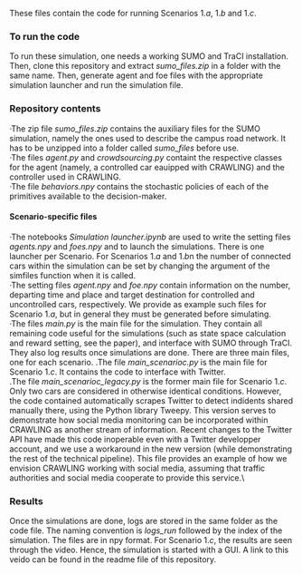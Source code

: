 These files contain the code for running Scenarios $1.a$, $1.b$ and $1.c$.

### To run the code
To run these simulation, one needs a working SUMO and TraCI installation. Then, clone this repository and extract _sumo\_files.zip_ in a folder with the same name. Then, generate agent and foe files with the appropriate simulation launcher and run the simulation file.


### Repository contents
·The zip file _sumo\_files.zip_ contains the auxiliary files for the SUMO simulation, namely the ones used to describe the campus road network. It has to be unzipped into a folder called _sumo\_files_ before use.\
·The files _agent.py_ and _crowdsourcing.py_ containt the respective classes for the agent (namely, a controlled car eauipped with CRAWLING) and the controller used in CRAWLING.\
·The file _behaviors.npy_ contains the stochastic policies of each of the primitives available to the decision-maker.
#### Scenario-specific files
·The notebooks _Simulation launcher.ipynb_ are used to write the setting files _agents.npy_ and _foes.npy_ and to launch the simulations. There is one launcher per Scenario. For Scenarios $1.a$ and $1.b$n the number of connected cars within the simulation can be set by changing the argument of the simfiles function when it is called.\
·The setting files _agent.npy_ and _foe.npy_ contain information on the number, departing time and place and target destination for controlled and uncontrolled cars, respectively. We provide as example such files for Scenario $1.a$, but in general they must be generated before simulating.\
·The files _main.py_ is the main file for the simulation. They contain all remaining code useful for the simulations (such as state space calculation and reward setting, see the paper), and interface with SUMO through TraCI. They also log results once simulations are done. There are three main files, one for each scenario.
.The file _main\_scenarioc.py_ is the main file for Scenario $1.c$. It contains the code to interface with Twitter.\
.The file _main\_scenarioc\_legacy.py_ is the former main file for Scenario $1.c$. Only two cars are considered in otherwise identical conditions. However, the code contained automatically scrapes Twitter to detect indidents shared manually there, using the Python library Tweepy. This version serves to demonstrate how social media monitoring can be incorporated within CRAWLING as another stream of information. Recent changes to the Twitter API have made this code inoperable even with a Twitter developper account, and we use a workaround in the new version (while demonstrating the rest of the technical pipeline). This file provides an example of how we envision CRAWLING working with social media, assuming that traffic authorities and social media cooperate to provide this service.\

### Results
Once the simulations are done, logs are stored in the same folder as the code file. The naming convention is _logs\_run_ followed by the index of the simulation. The files are in npy format. For Scenario $1.c$, the results are seen through the video. Hence, the simulation is started with a GUI. A link to this veido can be found in the readme file of this repository.
